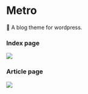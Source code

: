 # Metro

🎨 A blog theme for wordpress.

### Index page

![](https://raw.githubusercontent.com/surmon-china/wordpress-theme-metro/master/screenshot/nocower-metro-index.png)

### Article page

![](https://raw.githubusercontent.com/surmon-china/wordpress-theme-metro/master/screenshot/nocower-metro-single.png)

